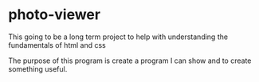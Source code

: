 # photo-viewer

This going to be a long term project to help with understanding the fundamentals of html and css

The purpose of this program is create a program I can show and to create something useful.

